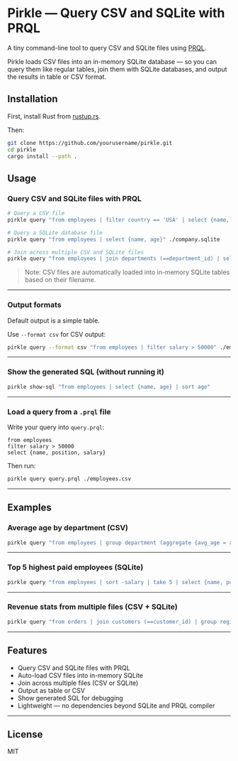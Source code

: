 # Pirkle — Query CSV and SQLite with PRQL

A tiny command-line tool to query CSV and SQLite files using [PRQL](https://prql-lang.org/).

Pirkle loads CSV files into an in-memory SQLite database — so you can query them like regular tables, join them with SQLite databases, and output the results in table or CSV format.

## Installation

First, install Rust from [rustup.rs](https://rustup.rs/).

Then:

```bash
git clone https://github.com/yourusername/pirkle.git
cd pirkle
cargo install --path .
```

## Usage

### Query CSV and SQLite files with PRQL

```bash
# Query a CSV file
pirkle query "from employees | filter country == 'USA' | select {name, age}" ./employees.csv

# Query a SQLite database file
pirkle query "from employees | select {name, age}" ./company.sqlite

# Join across multiple CSV and SQLite files
pirkle query "from employees | join departments (==department_id) | select {employees.name, departments.department_name}" ./employees.csv ./company.sqlite
```

> Note: CSV files are automatically loaded into in-memory SQLite tables based on their filename.

---

### Output formats

Default output is a simple table.

Use `--format csv` for CSV output:

```bash
pirkle query --format csv "from employees | filter salary > 50000" ./employees.csv
```

---

### Show the generated SQL (without running it)

```bash
pirkle show-sql "from employees | select {name, age} | sort age"
```

---

### Load a query from a `.prql` file

Write your query into `query.prql`:

```prql
from employees
filter salary > 50000
select {name, position, salary}
```

Then run:

```bash
pirkle query query.prql ./employees.csv
```

---

## Examples

### Average age by department (CSV)

```bash
pirkle query "from employees | group department (aggregate {avg_age = average age})" ./employees.csv
```

---

### Top 5 highest paid employees (SQLite)

```bash
pirkle query "from employees | sort -salary | take 5 | select {name, position, salary}" ./company.sqlite
```

---

### Revenue stats from multiple files (CSV + SQLite)

```bash
pirkle query "from orders | join customers (==customer_id) | group region (aggregate {total_revenue = sum amount, order_count = count this})" ./orders.csv ./customers.sqlite
```

---

## Features

- Query CSV and SQLite files with PRQL
- Auto-load CSV files into in-memory SQLite
- Join across multiple files (CSV or SQLite)
- Output as table or CSV
- Show generated SQL for debugging
- Lightweight — no dependencies beyond SQLite and PRQL compiler

---

## License

MIT